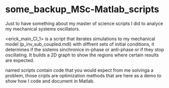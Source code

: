 # some_backup_MSc-Matlab_scripts
Just to have something about my master of science scripts I did to analyce my mechanical systems oscillators.

<erick_main_CI_1> is a script that iterates simulations to my mechanical model (p_inv_sub_coupled.mdl) with diffrent sets of initial conditions,
it determines if the sistems sinchronice in-phase or anti-phase or if they stop oscillating. It builds a 2D graph to show the regions where certain results are expected.

<Tarea> named scripts contain code that you would expect from me solvinga a problem,
those cripts are optimization methods that are here as a demo to show how I code and document in Matlab.
